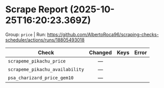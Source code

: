 # Scrape Report (2025-10-25T16:20:23.369Z)

Group: `price`  |  Run: https://github.com/AlbertoRoca96/scraping-checks-scheduler/actions/runs/18805493018

| Check | Changed | Keys | Error |
|---|:---:|:--|:--|
| `scrapeme_pikachu_price` | — |  |  |
| `scrapeme_pikachu_availability` | — |  |  |
| `psa_charizard_price_gem10` | — |  |  |
